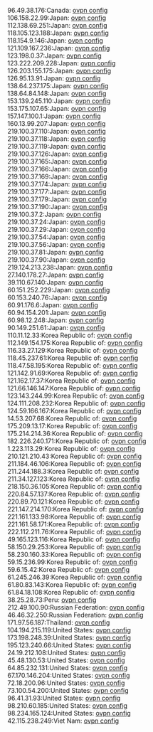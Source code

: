 96.49.38.176:Canada: [ovpn config](vpn/96_49_38_176.ovpn)  
106.158.22.99:Japan: [ovpn config](vpn/106_158_22_99.ovpn)  
112.138.69.251:Japan: [ovpn config](vpn/112_138_69_251.ovpn)  
118.105.123.188:Japan: [ovpn config](vpn/118_105_123_188.ovpn)  
118.154.9.146:Japan: [ovpn config](vpn/118_154_9_146.ovpn)  
121.109.167.236:Japan: [ovpn config](vpn/121_109_167_236.ovpn)  
123.198.0.37:Japan: [ovpn config](vpn/123_198_0_37.ovpn)  
123.222.209.228:Japan: [ovpn config](vpn/123_222_209_228.ovpn)  
126.203.155.175:Japan: [ovpn config](vpn/126_203_155_175.ovpn)  
126.95.13.91:Japan: [ovpn config](vpn/126_95_13_91.ovpn)  
138.64.237.175:Japan: [ovpn config](vpn/138_64_237_175.ovpn)  
138.64.84.148:Japan: [ovpn config](vpn/138_64_84_148.ovpn)  
153.139.245.110:Japan: [ovpn config](vpn/153_139_245_110.ovpn)  
153.175.107.65:Japan: [ovpn config](vpn/153_175_107_65.ovpn)  
157.147.100.1:Japan: [ovpn config](vpn/157_147_100_1.ovpn)  
160.13.99.207:Japan: [ovpn config](vpn/160_13_99_207.ovpn)  
219.100.37.110:Japan: [ovpn config](vpn/219_100_37_110.ovpn)  
219.100.37.118:Japan: [ovpn config](vpn/219_100_37_118.ovpn)  
219.100.37.119:Japan: [ovpn config](vpn/219_100_37_119.ovpn)  
219.100.37.126:Japan: [ovpn config](vpn/219_100_37_126.ovpn)  
219.100.37.165:Japan: [ovpn config](vpn/219_100_37_165.ovpn)  
219.100.37.166:Japan: [ovpn config](vpn/219_100_37_166.ovpn)  
219.100.37.169:Japan: [ovpn config](vpn/219_100_37_169.ovpn)  
219.100.37.174:Japan: [ovpn config](vpn/219_100_37_174.ovpn)  
219.100.37.177:Japan: [ovpn config](vpn/219_100_37_177.ovpn)  
219.100.37.179:Japan: [ovpn config](vpn/219_100_37_179.ovpn)  
219.100.37.190:Japan: [ovpn config](vpn/219_100_37_190.ovpn)  
219.100.37.2:Japan: [ovpn config](vpn/219_100_37_2.ovpn)  
219.100.37.24:Japan: [ovpn config](vpn/219_100_37_24.ovpn)  
219.100.37.29:Japan: [ovpn config](vpn/219_100_37_29.ovpn)  
219.100.37.54:Japan: [ovpn config](vpn/219_100_37_54.ovpn)  
219.100.37.56:Japan: [ovpn config](vpn/219_100_37_56.ovpn)  
219.100.37.81:Japan: [ovpn config](vpn/219_100_37_81.ovpn)  
219.100.37.90:Japan: [ovpn config](vpn/219_100_37_90.ovpn)  
219.124.213.238:Japan: [ovpn config](vpn/219_124_213_238.ovpn)  
27.140.178.27:Japan: [ovpn config](vpn/27_140_178_27.ovpn)  
39.110.67.140:Japan: [ovpn config](vpn/39_110_67_140.ovpn)  
60.151.252.229:Japan: [ovpn config](vpn/60_151_252_229.ovpn)  
60.153.240.76:Japan: [ovpn config](vpn/60_153_240_76.ovpn)  
60.91.176.6:Japan: [ovpn config](vpn/60_91_176_6.ovpn)  
60.94.154.201:Japan: [ovpn config](vpn/60_94_154_201.ovpn)  
60.98.12.248:Japan: [ovpn config](vpn/60_98_12_248.ovpn)  
90.149.251.61:Japan: [ovpn config](vpn/90_149_251_61.ovpn)  
110.11.12.33:Korea Republic of: [ovpn config](vpn/110_11_12_33.ovpn)  
112.149.154.175:Korea Republic of: [ovpn config](vpn/112_149_154_175.ovpn)  
116.33.27.129:Korea Republic of: [ovpn config](vpn/116_33_27_129.ovpn)  
118.45.237.61:Korea Republic of: [ovpn config](vpn/118_45_237_61.ovpn)  
118.47.58.195:Korea Republic of: [ovpn config](vpn/118_47_58_195.ovpn)  
121.142.91.69:Korea Republic of: [ovpn config](vpn/121_142_91_69.ovpn)  
121.162.17.37:Korea Republic of: [ovpn config](vpn/121_162_17_37.ovpn)  
121.66.146.147:Korea Republic of: [ovpn config](vpn/121_66_146_147.ovpn)  
123.143.244.99:Korea Republic of: [ovpn config](vpn/123_143_244_99.ovpn)  
124.111.208.232:Korea Republic of: [ovpn config](vpn/124_111_208_232.ovpn)  
124.59.166.167:Korea Republic of: [ovpn config](vpn/124_59_166_167.ovpn)  
14.53.207.68:Korea Republic of: [ovpn config](vpn/14_53_207_68.ovpn)  
175.209.13.17:Korea Republic of: [ovpn config](vpn/175_209_13_17.ovpn)  
175.214.214.36:Korea Republic of: [ovpn config](vpn/175_214_214_36.ovpn)  
182.226.240.171:Korea Republic of: [ovpn config](vpn/182_226_240_171.ovpn)  
1.223.113.29:Korea Republic of: [ovpn config](vpn/1_223_113_29.ovpn)  
210.121.210.43:Korea Republic of: [ovpn config](vpn/210_121_210_43.ovpn)  
211.184.46.106:Korea Republic of: [ovpn config](vpn/211_184_46_106.ovpn)  
211.244.188.3:Korea Republic of: [ovpn config](vpn/211_244_188_3.ovpn)  
211.34.127.123:Korea Republic of: [ovpn config](vpn/211_34_127_123.ovpn)  
218.150.36.105:Korea Republic of: [ovpn config](vpn/218_150_36_105.ovpn)  
220.84.57.137:Korea Republic of: [ovpn config](vpn/220_84_57_137.ovpn)  
220.89.70.121:Korea Republic of: [ovpn config](vpn/220_89_70_121.ovpn)  
221.147.214.170:Korea Republic of: [ovpn config](vpn/221_147_214_170.ovpn)  
221.161.133.98:Korea Republic of: [ovpn config](vpn/221_161_133_98.ovpn)  
221.161.58.171:Korea Republic of: [ovpn config](vpn/221_161_58_171.ovpn)  
222.112.211.76:Korea Republic of: [ovpn config](vpn/222_112_211_76.ovpn)  
49.165.123.116:Korea Republic of: [ovpn config](vpn/49_165_123_116.ovpn)  
58.150.29.253:Korea Republic of: [ovpn config](vpn/58_150_29_253.ovpn)  
58.230.160.33:Korea Republic of: [ovpn config](vpn/58_230_160_33.ovpn)  
59.15.236.99:Korea Republic of: [ovpn config](vpn/59_15_236_99.ovpn)  
59.6.15.42:Korea Republic of: [ovpn config](vpn/59_6_15_42.ovpn)  
61.245.246.39:Korea Republic of: [ovpn config](vpn/61_245_246_39.ovpn)  
61.80.83.143:Korea Republic of: [ovpn config](vpn/61_80_83_143.ovpn)  
61.84.18.108:Korea Republic of: [ovpn config](vpn/61_84_18_108.ovpn)  
38.25.28.73:Peru: [ovpn config](vpn/38_25_28_73.ovpn)  
212.49.100.90:Russian Federation: [ovpn config](vpn/212_49_100_90.ovpn)  
46.46.32.250:Russian Federation: [ovpn config](vpn/46_46_32_250.ovpn)  
171.97.56.187:Thailand: [ovpn config](vpn/171_97_56_187.ovpn)  
104.194.215.119:United States: [ovpn config](vpn/104_194_215_119.ovpn)  
173.198.248.39:United States: [ovpn config](vpn/173_198_248_39.ovpn)  
195.123.240.66:United States: [ovpn config](vpn/195_123_240_66.ovpn)  
24.19.212.108:United States: [ovpn config](vpn/24_19_212_108.ovpn)  
45.48.130.53:United States: [ovpn config](vpn/45_48_130_53.ovpn)  
64.85.232.131:United States: [ovpn config](vpn/64_85_232_131.ovpn)  
67.170.146.204:United States: [ovpn config](vpn/67_170_146_204.ovpn)  
72.18.200.96:United States: [ovpn config](vpn/72_18_200_96.ovpn)  
73.100.54.200:United States: [ovpn config](vpn/73_100_54_200.ovpn)  
96.41.31.93:United States: [ovpn config](vpn/96_41_31_93.ovpn)  
98.210.60.185:United States: [ovpn config](vpn/98_210_60_185.ovpn)  
98.234.165.124:United States: [ovpn config](vpn/98_234_165_124.ovpn)  
42.115.238.249:Viet Nam: [ovpn config](vpn/42_115_238_249.ovpn)  
